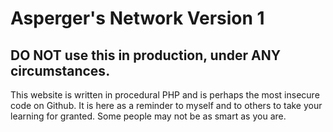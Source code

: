 # Asperger's Network Version 1

## DO NOT use this in production, under ANY circumstances.

This website is written in procedural PHP and is perhaps the most insecure code on Github. It is here as a reminder to myself and to others to take your learning for granted. Some people may not be as smart as you are.
